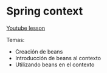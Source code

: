 # Spring context

[Youtube lesson](https://youtu.be/m-L-r862J-E)

Temas: 
* Creación de beans
* Introducción de beans al contexto
* Utilizando beans en el contexto   
